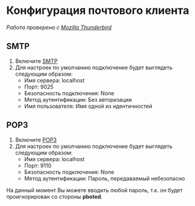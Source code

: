 # Конфигурация почтового клиента

_Работа проверена с [Mozilla Thunderbird](https://www.thunderbird.net/en-US/)_

## SMTP

1. Включите [SMTP](SMTP.md)
2. Для настроек по умолчанию подключение будет выглядеть следующим образом:
	- Имя сервера: localhost
	- Порт: 9025
	- Безопасность подключения: None
	- Метод аутентификации: Без авторизации
	- Имя пользователя: Имя одной из идентичностей

## POP3

1. Включите [POP3](POP3.md)
2. Для настроек по умолчанию подключение будет выглядеть следующим образом:
	- Имя сервера: localhost
	- Порт: 9110
	- Безопасность подключения: None
	- Метод аутентификации: Пароль, передаваемый небезопасно

На данный момент Вы можете вводить любой пароль, т.к. он будет проигнорирован со стороны **pboted**.
